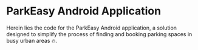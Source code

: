 # ParkEasy Android Application

Herein lies the code for the ParkEasy Android application, a solution designed to simplify the process of finding and booking parking spaces in busy urban areas 🔥.
